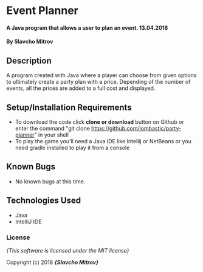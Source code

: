 # Event Planner

#### A Java program that allows a user to plan an event. 13.04.2018

#### By **Slavcho Mitrov**

## Description

A program created with Java where a player can choose from given options to ultimately create a party plan with a price. Depending of the number of events, all the prices are added to a full cost and displayed.

## Setup/Installation Requirements

* To download the code click **clone or download** button on Github or enter the command "git clone https://github.com/jombastic/party-planner" in your shell
* To play the game you'll need a Java IDE like Intellij or NetBeans or you need gradle installed to play it from a console

## Known Bugs
* No known bugs at this time.

## Technologies Used

* Java
* IntelliJ IDE

### License

*{This software is licensed under the MIT license}*

Copyright (c) 2018 **_{Slavcho Mitrov}_**
